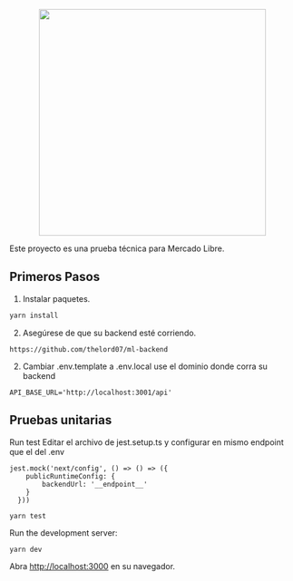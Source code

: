 <p align="center"><a href="#" target="_blank"><img src="https://drive.google.com/uc?export=view&id=1rQZq6aXjbOuYdvZTpDpYujJ78E3o4kSh" width="400"></a></p>

Este proyecto es una prueba técnica para Mercado Libre.

## Primeros Pasos

1. Instalar paquetes.
```bash
yarn install
```
2. Asegúrese de que su backend esté corriendo.
```
https://github.com/thelord07/ml-backend
```

2. Cambiar .env.template a .env.local use el dominio donde corra su backend
```
API_BASE_URL='http://localhost:3001/api'
```

## Pruebas unitarias
Run test 
Editar el archivo de jest.setup.ts y configurar en mismo endpoint que el del .env
```
jest.mock('next/config', () => () => ({
    publicRuntimeConfig: {
        backendUrl: '__endpoint__' 
    }
  }))
```


```
yarn test
```

Run the development server:
```bash
yarn dev
```

Abra [http://localhost:3000](http://localhost:3000) en su navegador.

